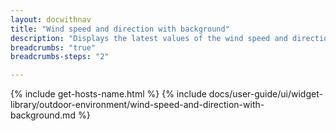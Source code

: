 ```yaml
---
layout: docwithnav
title: "Wind speed and direction with background"
description: "Displays the latest values of the wind speed and direction with background."
breadcrumbs: "true"
breadcrumbs-steps: "2"

---
```

{% include get-hosts-name.html %}
{% include docs/user-guide/ui/widget-library/outdoor-environment/wind-speed-and-direction-with-background.md %}
